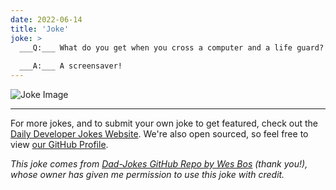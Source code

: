 ```yaml
---
date: 2022-06-14
title: 'Joke'
joke: >
  ___Q:___ What do you get when you cross a computer and a life guard?
  
  ___A:___ A screensaver!
---
```



![Joke Image](https://private.xtrp.io/projects/DailyDeveloperJokes/public_image_server/images/5e1258d16351b.png)

---

For more jokes, and to submit your own joke to get featured, check out the [Daily Developer Jokes Website](https://dailydeveloperjokes.github.io/). We're also open sourced, so feel free to view [our GitHub Profile](https://github.com/dailydeveloperjokes).


_This joke comes from [Dad-Jokes GitHub Repo by Wes Bos](https://github.com/wesbos/dad-jokes) (thank you!), whose owner has given me permission to use this joke with credit._

<!--
Joke text:
**Q:** What do you get when you cross a computer and a life guard?

**A:** A screensaver!
 -->


